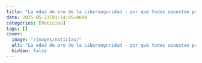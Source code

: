 ```yaml
---
title: "La edad de oro de la ciberseguridad - por qué todos apuestan por este negocio"
date: 2025-05-23T01:14:05+0000
categories: [Noticias]
tags: []
cover:
  image: "/images/noticias/"
  alt: "La edad de oro de la ciberseguridad - por qué todos apuestan por este negocio"
  hidden: false
---
```



